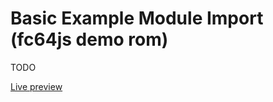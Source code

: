 # Basic Example Module Import (fc64js demo rom)

TODO

[Live preview](https://theinvader360.github.io/fc64js/rom/demo/basic-example-module-import/)

